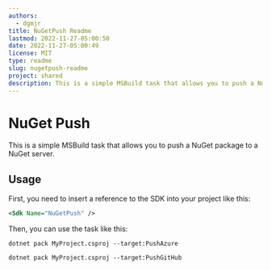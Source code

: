 ```yaml
---
authors:
  - dgmjr
title: NuGetPush Readme
lastmod: 2022-11-27-05:00:50
date: 2022-11-27-05:00:49
license: MIT
type: readme
slug: nugetpush-readme
project: shared
description: This is a simple MSBuild task that allows you to push a NuGet package to a NuGet server.
---
```


# NuGet Push

This is a simple MSBuild task that allows you to push a NuGet package to a NuGet server.

## Usage

First, you need to insert a reference to the SDK into your project like this:

```xml
<Sdk Name="NuGetPush" />
```

Then, you can use the task like this:

```shellscript title="Pushing to Azure Artifacts"
dotnet pack MyProject.csproj --target:PushAzure
```

```shellscript title="Pushing to GitHub Packages"
dotnet pack MyProject.csproj --target:PushGitHub
```
